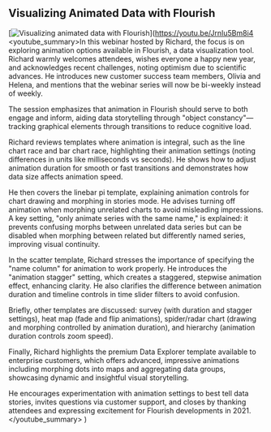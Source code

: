 ## Visualizing Animated Data with Flourish

[![Visualizing animated data with Flourish](https://i.ytimg.com/vi_webp/JrnIu5Bm8i4/sddefault.webp)](https://youtu.be/JrnIu5Bm8i4
<youtube_summary>In this webinar hosted by Richard, the focus is on exploring animation options available in Flourish, a data visualization tool. Richard warmly welcomes attendees, wishes everyone a happy new year, and acknowledges recent challenges, noting optimism due to scientific advances. He introduces new customer success team members, Olivia and Helena, and mentions that the webinar series will now be bi-weekly instead of weekly.

The session emphasizes that animation in Flourish should serve to both engage and inform, aiding data storytelling through "object constancy"—tracking graphical elements through transitions to reduce cognitive load.

Richard reviews templates where animation is integral, such as the line chart race and bar chart race, highlighting their animation settings (noting differences in units like milliseconds vs seconds). He shows how to adjust animation duration for smooth or fast transitions and demonstrates how data size affects animation speed.

He then covers the linebar pi template, explaining animation controls for chart drawing and morphing in stories mode. He advises turning off animation when morphing unrelated charts to avoid misleading impressions. A key setting, "only animate series with the same name," is explained: it prevents confusing morphs between unrelated data series but can be disabled when morphing between related but differently named series, improving visual continuity.

In the scatter template, Richard stresses the importance of specifying the "name column" for animation to work properly. He introduces the "animation stagger" setting, which creates a staggered, stepwise animation effect, enhancing clarity. He also clarifies the difference between animation duration and timeline controls in time slider filters to avoid confusion.

Briefly, other templates are discussed: survey (with duration and stagger settings), heat map (fade and flip animations), spider/radar chart (drawing and morphing controlled by animation duration), and hierarchy (animation duration controls zoom speed).

Finally, Richard highlights the premium Data Explorer template available to enterprise customers, which offers advanced, impressive animations including morphing dots into maps and aggregating data groups, showcasing dynamic and insightful visual storytelling.

He encourages experimentation with animation settings to best tell data stories, invites questions via customer support, and closes by thanking attendees and expressing excitement for Flourish developments in 2021.</youtube_summary>
)
